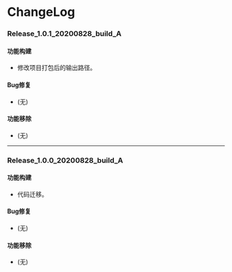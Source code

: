 # ChangeLog

### Release_1.0.1_20200828_build_A

#### 功能构建

- 修改项目打包后的输出路径。

#### Bug修复

- (无)

#### 功能移除

- (无)

---

### Release_1.0.0_20200828_build_A

#### 功能构建

- 代码迁移。

#### Bug修复

- (无)

#### 功能移除

- (无)
